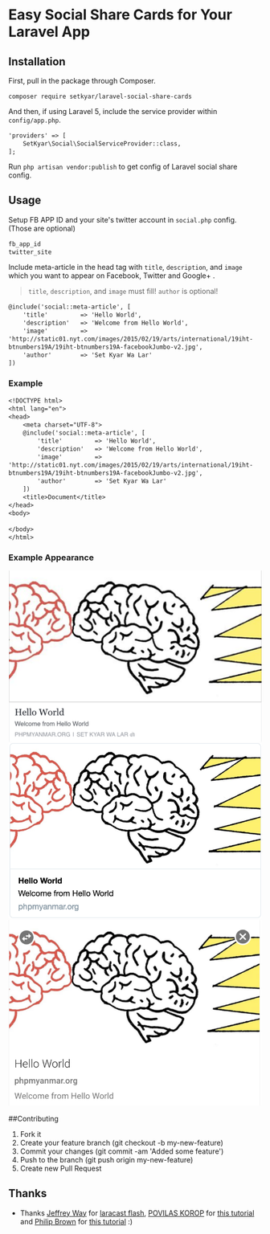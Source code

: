 # Easy Social Share Cards for Your Laravel App

## Installation

First, pull in the package through Composer.

	composer require setkyar/laravel-social-share-cards

And then, if using Laravel 5, include the service provider within `config/app.php`.

	'providers' => [
	    SetKyar\Social\SocialServiceProvider::class,
	];

Run `php artisan vendor:publish` to get config of Laravel social share config.

## Usage

Setup FB APP ID and your site's twitter account in `social.php` config. (Those are optional)

    fb_app_id
    twitter_site

Include meta-article in the head tag with `title`, `description`, and `image` which you want to appear on Facebook, Twitter and Google+ .

>  `title`, `description`, and `image` must fill! `author` is
> optional!

	@include('social::meta-article', [
	    'title'         => 'Hello World',
	    'description'   => 'Welcome from Hello World',
	    'image'         => 'http://static01.nyt.com/images/2015/02/19/arts/international/19iht-btnumbers19A/19iht-btnumbers19A-facebookJumbo-v2.jpg',
		'author'        => 'Set Kyar Wa Lar'
	])

### Example

    <!DOCTYPE html>
    <html lang="en">
    <head>
        <meta charset="UTF-8">
        @include('social::meta-article', [
    	    'title'         => 'Hello World',
    	    'description'   => 'Welcome from Hello World',
    	    'image'         => 'http://static01.nyt.com/images/2015/02/19/arts/international/19iht-btnumbers19A/19iht-btnumbers19A-facebookJumbo-v2.jpg',
    		'author'        => 'Set Kyar Wa Lar'
    	])
        <title>Document</title>
    </head>
    <body>
    
    </body>
    </html>

### Example Appearance

![Facebook Apperance](example/fb.png)
![Twitter Apperance](example/twitter.png)
![Google+ Apperance](example/gplus.png)

##Contributing

 1. Fork it 
 2. Create your feature branch (git checkout -b my-new-feature)
 3. Commit your changes (git commit -am 'Added some feature') 
 4. Push to the branch (git push origin my-new-feature) 
 5. Create new Pull Request

## Thanks

 - Thanks [Jeffrey Way](https://github.com/JeffreyWay) for [laracast flash](https://github.com/laracasts/flash), [POVILAS KOROP](https://twitter.com/PovilasKorop) for [this tutorial](http://laraveldaily.com/how-to-create-a-laravel-5-package-in-10-easy-steps/) and [Philip Brown](https://github.com/philipbrown) for [this tutorial](http://culttt.com/2014/05/07/create-psr-4-php-package/) :)